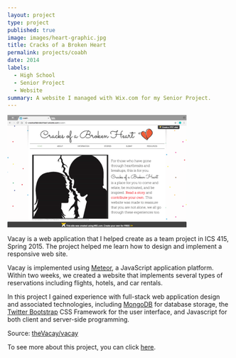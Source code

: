 ```yaml
---
layout: project
type: project
published: true
image: images/heart-graphic.jpg
title: Cracks of a Broken Heart
permalink: projects/coabh
date: 2014
labels:
  - High School
  - Senior Project
  - Website
summary: A website I managed with Wix.com for my Senior Project.
---
```


<img class="ui medium left floated rounded image" src="../images/coabh-homepage.png" width="80%" >

Vacay is a web application that I helped create as a team project in ICS 415, Spring 2015. The project helped me learn how to design and implement a responsive web site.

Vacay is implemented using [Meteor](http://meteor.com), a JavaScript application platform. Within two weeks, we created a website that implements several types of reservations including flights, hotels, and car rentals.

In this project I gained experience with full-stack web application design and associated technologies, including [MongoDB](http://mongodb.com) for database storage, the [Twitter Bootstrap](http://getbootstrap.com/) CSS Framework for the user interface, and Javascript for both client and server-side programming. 
 
Source: <a href="https://github.com/theVacay/vacay"><i class="large github icon"></i>theVacay/vacay</a>

To see more about this project, you can click [here](http://cracksofabrokenheart.wixsite.com/coabh).
